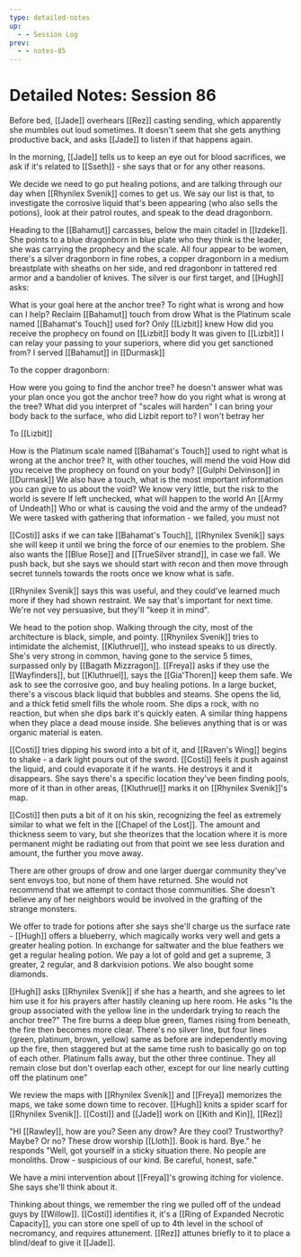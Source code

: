 ```yaml
---
type: detailed-notes
up:
  - - Session Log
prev:
  - - notes-85
---
```


# Detailed Notes: Session 86

Before bed, [[Jade]] overhears [[Rez]] casting sending, which apparently she mumbles out loud sometimes. It doesn't seem that she gets anything productive back, and asks [[Jade]] to listen if that happens again.

In the morning, [[Jade]] tells us to keep an eye out for blood sacrifices, we ask if it's related to [[Sseth]] - she says that or for any other reasons. 

We decide we need to go put healing potions, and are talking through our day when [[Rhynilex Svenik]] comes to get us. We say our list is that, to investigate the corrosive liquid that's been appearing (who also sells the potions), look at their patrol routes, and speak to the dead dragonborn. 

Heading to the [[Bahamut]] carcasses, below the main citadel in [[Izdeke]]. She points to a blue dragonborn in blue plate who they think is the leader, she was carrying the prophecy and the scale. All four appear to be women, there's a silver dragonborn in fine robes, a copper dragonborn in a medium breastplate with sheaths on her side, and red dragonbonr in tattered red armor and a bandolier of knives. The silver is our first target, and [[Hugh]] asks:

What is your goal here at the anchor tree?
	To right what is wrong
and how can I help?
	Reclaim [[Bahamut]] touch from drow
What is the Platinum scale named [[Bahamat's Touch]] used for?
	Only [[Lizbit]] knew
How did you receive the prophecy on found on [[Lizbit]] body
	It was given to [[Lizbit]]
I can relay your passing to your superiors, where did you get sanctioned from?
	I served [[Bahamut]] in [[Durmask]]

To the copper dragonborn:

How were you going to find the anchor tree?
	he doesn't answer
what was your plan once you got the anchor tree?
how do you right what is wrong at the tree?
What did you interpret of "scales will harden"
I can bring your body back to the surface, who did Lizbit report to? 
	I won't betray her

To [[Lizbit]]

How is the Platinum scale named [[Bahamat's Touch]] used to right what is wrong at the anchor tree?
	It, with other touches, will mend the void
How did you receive the prophecy on found on your body?
	[[Gulphi Delvinson]] in [[Durmask]]
We also have a touch, what is the most important information you can give to us about the void?
	We know very little, but the risk to the world is severe
If left unchecked, what will happen to the world
	An [[Army of Undeath]]
Who or what is causing the void and the army of the undead?
	We were tasked with gathering that information - we failed, you must not

[[Costi]] asks if we can take [[Bahamat's Touch]], [[Rhynilex Svenik]] says she will keep it until we bring the force of our enemies to the problem. She also wants the [[Blue Rose]] and [[TrueSilver strand]], in case we fall. We push back, but she says we should start with recon and then move through secret tunnels towards the roots once we know what is safe. 

[[Rhynilex Svenik]] says this was useful, and they could've learned much more if they had shown restraint. We say that's important for next time. We're not vey persuasive, but they'll "keep it in mind".

We head to the potion shop. Walking through the city, most of the architecture is black, simple, and pointy. [[Rhynilex Svenik]] tries to intimidate the alchemist, [[Kluthruel]], who instead speaks to us directly. She's very strong in common, having gone to the service 5 times, surpassed only by [[Bagath Mizzragon]]. [[Freya]] asks if they use the [[Wayfinders]], but [[Kluthruel]], says the [[Gia'Thoren]] keep them safe. We ask to see the corrosive goo, and buy healing potions. In a large bucket, there's a viscous black liquid that bubbles and steams. She opens the lid, and a thick fetid smell fills the whole room. She dips a rock, with no reaction, but when she dips bark it's quickly eaten. A similar thing happens when they place a dead mouse inside. She believes anything that is or was organic material is eaten. 

[[Costi]] tries dipping his sword into a bit of it, and [[Raven's Wing]] begins to shake - a dark light pours out of the sword. [[Costi]] feels it push against the liquid, and could evaporate it if he wants. He destroys it and it disappears. She says there's a specific location they've been finding pools, more of it than in other areas, [[Kluthruel]] marks it on [[Rhynilex Svenik]]'s map.

[[Costi]] then puts a bit of it on his skin, recognizing the feel as extremely similar to what we felt in the [[Chapel of the Lost]]. The amount and thickness seem to vary, but she theorizes that the location where it is more permanent might be radiating out from that point we see less duration and amount, the further you move away. 

There are other groups of drow and one larger duergar community they've sent envoys too, but none of them have returned. She would not recommend that we attempt to contact those communities. She doesn't believe any of her neighbors would be involved in the grafting of the strange monsters.

We offer to trade for potions after she says she'll charge us the surface rate - [[Hugh]] offers a blueberry, which magically works very well and gets a greater healing potion. In exchange for saltwater and the blue feathers we get a regular healing potion. We pay a lot of gold and get a supreme, 3 greater, 2 regular, and 8 darkvision potions. We also bought some diamonds. 

[[Hugh]] asks [[Rhynilex Svenik]] if she has a hearth, and she agrees to let him use it for his prayers after hastily cleaning up here room. He asks "Is the group associated with the yellow line in the underdark trying to reach the anchor tree?" The fire burns a deep blue green, flames rising from beneath, the fire then becomes more clear. There's no silver line, but four lines (green, platinum, brown, yellow) same as before are independently moving up the fire, then staggered but at the same time rush to basically go on top of each other. Platinum falls away, but the other three continue. They all remain close but don't overlap each other, except for our line nearly cutting off the platinum one"

We review the maps with [[Rhynilex Svenik]] and [[Freya]] memorizes the maps, we take some down time to recover. [[Hugh]] knits a spider scarf for [[Rhynilex Svenik]]. [[Costi]] and [[Jade]] work on [[Kith and Kin]], [[Rez]]

"HI [[Rawley]], how are you? Seen any drow? Are they cool? Trustworthy? Maybe? Or no? These drow worship [[Lloth]]. Book is hard. Bye." he responds "Well, got yourself in a sticky situation there. No people are monoliths. Drow - suspicious of our kind. Be careful, honest, safe."

We have a mini intervention about [[Freya]]'s growing itching for violence. She says she'll think about it. 

Thinking about things, we remember the ring we pulled off of the undead guys by [[Willow]]. [[Costi]] identifies it, it's a [[Ring of Expanded Necrotic Capacity]], you can store one spell of up to 4th level in the school of necromancy, and requires attunement. [[Rez]] attunes briefly to it to place a blind/deaf to give it [[Jade]]. 
